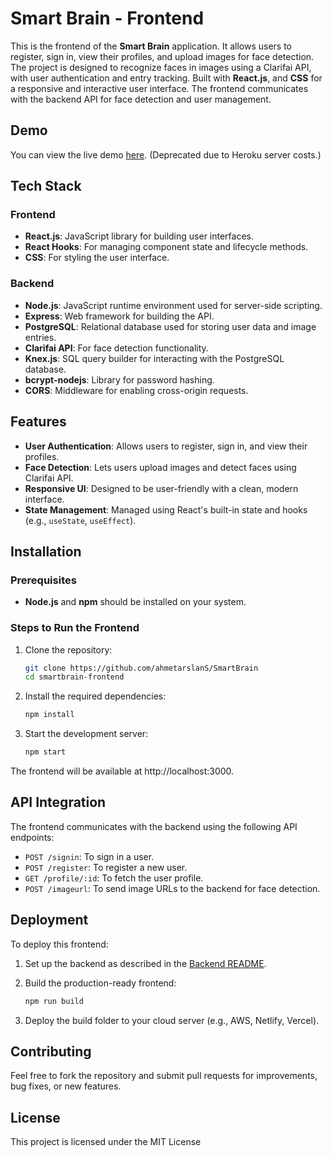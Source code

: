 # Smart Brain - Frontend

This is the frontend of the **Smart Brain** application. It allows users to register, sign in, view their profiles, and upload images for face detection. The project is designed to recognize faces in images using a Clarifai API, with user authentication and entry tracking. Built with **React.js**, and **CSS** for a responsive and interactive user interface. The frontend communicates with the backend API for face detection and user management.

## Demo

You can view the live demo [here](https://smart-brain-frontend-29200474981c.herokuapp.com/). (Deprecated due to Heroku server costs.)

## Tech Stack
### Frontend
- **React.js**: JavaScript library for building user interfaces.
- **React Hooks**: For managing component state and lifecycle methods.
- **CSS**: For styling the user interface.
### Backend
- **Node.js**: JavaScript runtime environment used for server-side scripting.
- **Express**: Web framework for building the API.
- **PostgreSQL**: Relational database used for storing user data and image entries.
- **Clarifai API**: For face detection functionality.
- **Knex.js**: SQL query builder for interacting with the PostgreSQL database.
- **bcrypt-nodejs**: Library for password hashing.
- **CORS**: Middleware for enabling cross-origin requests.

## Features

- **User Authentication**: Allows users to register, sign in, and view their profiles.
- **Face Detection**: Lets users upload images and detect faces using Clarifai API.
- **Responsive UI**: Designed to be user-friendly with a clean, modern interface.
- **State Management**: Managed using React's built-in state and hooks (e.g., `useState`, `useEffect`).


## Installation

### Prerequisites

- **Node.js** and **npm** should be installed on your system.

### Steps to Run the Frontend

1. Clone the repository:

   ```bash
   git clone https://github.com/ahmetarslanS/SmartBrain
   cd smartbrain-frontend

2. Install the required dependencies:
    ```bash
    npm install

3. Start the development server:
    ```bash
    npm start

The frontend will be available at http://localhost:3000.

## API Integration

The frontend communicates with the backend using the following API endpoints:

- `POST /signin`: To sign in a user.
- `POST /register`: To register a new user.
- `GET /profile/:id`: To fetch the user profile.
- `POST /imageurl`: To send image URLs to the backend for face detection.

## Deployment

To deploy this frontend:

1. Set up the backend as described in the [Backend README](https://github.com/ahmetarslanS/SmartBrain-API).

2. Build the production-ready frontend:

    ```bash
    npm run build

3. Deploy the build folder to your cloud server (e.g., AWS, Netlify, Vercel).

## Contributing

Feel free to fork the repository and submit pull requests for improvements, bug fixes, or new features.

## License

This project is licensed under the MIT License

